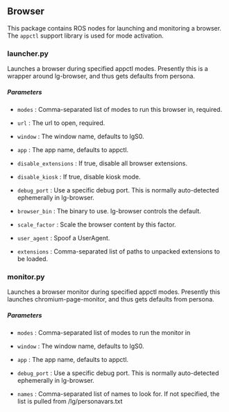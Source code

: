 Browser
-------

This package contains ROS nodes for launching and monitoring a browser.  The `appctl` support library is used for mode activation.

### launcher.py

Launches a browser during specified appctl modes.  Presently this is a wrapper around lg-browser, and thus gets defaults from persona.

##### Parameters

* `modes` : Comma-separated list of modes to run this browser in, required.

* `url` : The url to open, required.

* `window` : The window name, defaults to lgS0.

* `app` : The app name, defaults to appctl.

* `disable_extensions` : If true, disable all browser extensions.

* `disable_kiosk` : If true, disable kiosk mode.

* `debug_port` : Use a specific debug port.  This is normally auto-detected ephemerally in lg-browser.

* `browser_bin` : The binary to use.  lg-browser controls the default.

* `scale_factor` : Scale the browser content by this factor.

* `user_agent` : Spoof a UserAgent.

* `extensions` : Comma-separated list of paths to unpacked extensions to be loaded.

### monitor.py

Launches a browser monitor during specified appctl modes.  Presently this launches chromium-page-monitor, and thus gets defaults from persona.

##### Parameters

* `modes` : Comma-separated list of modes to run the monitor in

* `window` : The window name, defaults to lgS0.

* `app` : The app name, defaults to appctl.

* `debug_port` : Use a specific debug port.  This is normally auto-detected ephemerally in lg-browser.

* `names` : Comma-separated list of names to look for. If not specified, the list is pulled from /lg/personavars.txt
